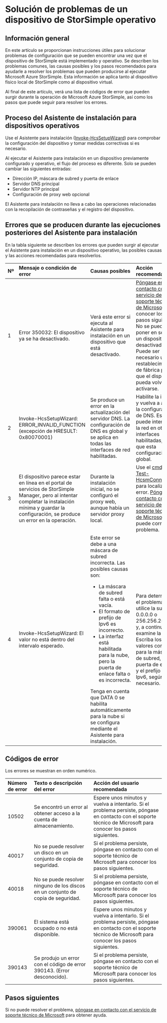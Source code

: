 <properties 
   pageTitle="Solución de problemas de un dispositivo StorSimple implementado | Microsoft Azure"
   description="Describe cómo diagnosticar y corregir los errores que se producen en un dispositivo de StorSimple que está implementado y operativo actualmente."
   services="storsimple"
   documentationCenter="NA"
   authors="SharS"
   manager="carmonm"
   editor="" />
<tags 
   ms.service="storsimple"
   ms.devlang="NA"
   ms.topic="article"
   ms.tgt_pltfrm="NA"
   ms.workload="TBD"
   ms.date="05/16/2016"
   ms.author="v-sharos" />

# Solución de problemas de un dispositivo de StorSimple operativo

## Información general

En este artículo se proporcionan instrucciones útiles para solucionar problemas de configuración que se pueden encontrar una vez que el dispositivo de StorSimple está implementado y operativo. Se describen los problemas comunes, las causas posibles y los pasos recomendados para ayudarle a resolver los problemas que pueden producirse al ejecutar Microsoft Azure StorSimple. Esta información se aplica tanto al dispositivo físico local de StorSimple como al dispositivo virtual.

Al final de este artículo, verá una lista de códigos de error que pueden surgir durante la operación de Microsoft Azure StorSimple, así como los pasos que puede seguir para resolver los errores.

## Proceso del Asistente de instalación para dispositivos operativos

Use el Asistente para instalación ([Invoke-HcsSetupWizard][1]) para comprobar la configuración del dispositivo y tomar medidas correctivas si es necesario.

Al ejecutar el Asistente para instalación en un dispositivo previamente configurado y operativo, el flujo del proceso es diferente. Solo se pueden cambiar las siguientes entradas:

- Dirección IP, máscara de subred y puerta de enlace
- Servidor DNS principal
- Servidor NTP principal
- Configuración de proxy web opcional

El Asistente para instalación no lleva a cabo las operaciones relacionadas con la recopilación de contraseñas y el registro del dispositivo.

## Errores que se producen durante las ejecuciones posteriores del Asistente para instalación

En la tabla siguiente se describen los errores que pueden surgir al ejecutar el Asistente para instalación en un dispositivo operativo, las posibles causas y las acciones recomendadas para resolverlos.

| Nº | Mensaje o condición de error | Causas posibles | Acción recomendada |
|:--- |:-------------------------- |:--------------- |:------------------ |
| 1 | Error 350032: El dispositivo ya se ha desactivado. | Verá este error si ejecuta al Asistente para instalación en un dispositivo que está desactivado. | [Póngase en contacto con el servicio de soporte técnico de Microsoft](storsimple-contact-microsoft-support.md) para conocer los pasos siguientes. No se puede poner en servicio un dispositivo desactivado. Puede ser necesario un restablecimiento de fábrica para que el dispositivo pueda volver a activarse. |
| 2 | Invoke-HcsSetupWizard: ERROR\_INVALID\_FUNCTION (excepción de HRESULT: 0x80070001) | Se produce un error en la actualización del servidor DNS. La configuración de DNS es global y se aplica en todas las interfaces de red habilitadas. | Habilite la interfaz y vuelva a aplicar la configuración de DNS. Esto puede interrumpir la red en otras interfaces habilitadas, ya que esta configuración es global. |
| 3 | El dispositivo parece estar en línea en el portal de servicios de StorSimple Manager, pero al intentar completar la instalación mínima y guardar la configuración, se produce un error en la operación. | Durante la instalación inicial, no se configuró el proxy web, aunque había un servidor proxy local. | Use el [cmdlet Test-HcsmConnection][2] para localizar el error. [Póngase en contacto con el servicio de soporte técnico de Microsoft](storsimple-contact-microsoft-support.md) si no puede corregir el problema. |
| 4 | Invoke-HcsSetupWizard: El valor no está dentro del intervalo esperado. | Este error se debe a una máscara de subred incorrecta. Las posibles causas son: <ul><li> La máscara de subred falta o está vacía.</li><li>El formato de prefijo de Ipv6 es incorrecto.</li><li>La interfaz está habilitada para la nube, pero la puerta de enlace falta o es incorrecta.</li></ul>Tenga en cuenta que DATA 0 se habilita automáticamente para la nube si se configura mediante el Asistente para instalación. | Para determinar el problema, utilice la subred 0.0.0.0 o 256.256.256.256 y, a continuación, examine la salida. Escriba los valores correctos para la máscara de subred, la puerta de enlace y el prefijo de Ipv6, según sea necesario. |
 
## Códigos de error

Los errores se muestran en orden numérico.

|Número de error|Texto o descripción del error|Acción del usuario recomendada|
|:---|:---|:---|
|10502|Se encontró un error al obtener acceso a la cuenta de almacenamiento.|Espere unos minutos y vuelva a intentarlo. Si el problema persiste, póngase en contacto con el soporte técnico de Microsoft para conocer los pasos siguientes.|
|40017|No se puede resolver un disco en un conjunto de copia de seguridad.|Si el problema persiste, póngase en contacto con el soporte técnico de Microsoft para conocer los pasos siguientes.|
|40018|No se puede resolver ninguno de los discos en un conjunto de copia de seguridad.|Si el problema persiste, póngase en contacto con el soporte técnico de Microsoft para conocer los pasos siguientes.|
|390061|El sistema está ocupado o no está disponible.|Espere unos minutos y vuelva a intentarlo. Si el problema persiste, póngase en contacto con el soporte técnico de Microsoft para conocer los pasos siguientes.|
|390143|Se produjo un error con el código de error 390143. (Error desconocido).|Si el problema persiste, póngase en contacto con el soporte técnico de Microsoft para conocer los pasos siguientes.|

## Pasos siguientes

Si no puede resolver el problema, [póngase en contacto con el servicio de soporte técnico de Microsoft](storsimple-contact-microsoft-support.md) para obtener ayuda.


[1]: https://technet.microsoft.com/es-ES/%5Clibrary/Dn688135(v=WPS.630).aspx
[2]: https://technet.microsoft.com/es-ES/%5Clibrary/Dn715782(v=WPS.630).aspx

<!---HONumber=AcomDC_0518_2016-->